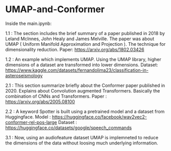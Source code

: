 # UMAP-and-Conformer

Inside the main.ipynb:

1.1 : The section includes the brief summary of a paper published in 2018 by Leland McInnes, John Healy and James Melville. The paper was about UMAP ( Uniform Manifold Approximation and Projection ). The technique for dimensionality reduction. 
Paper: https://arxiv.org/abs/1802.03426

1.2 : An example which implements UMAP. Using the UMAP library, higher dimensions of a dataset are transformed into lower dimensions.
Dataset: https://www.kaggle.com/datasets/fernandolima23/classification-in-asteroseismology

2.1 : This section summarize briefly about the Conformer paper published in 2020. Explains about Convolution augmented Transformers. Basically the combination of CNNs and Transformers.
Paper : https://arxiv.org/abs/2005.08100

2.2 : A keyword Spotter is built using a pretrained model and a dataset from Huggingface.
Model : https://huggingface.co/facebook/wav2vec2-conformer-rel-pos-large
Dataset : https://huggingface.co/datasets/google/speech_commands

3.1 : Now, using an audiofeature dataset UMAP is implemneted to reduce the dimensions of the data without loosing much underlying information.
